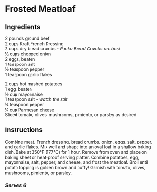 # Frosted Meatloaf

## Ingredients
2 pounds ground beef  
2 cups Kraft French Dressing  
2 cups dry bread crumbs - *Panko Bread Crumbs are best*  
&frac12; cups chopped onion  
2 eggs, beaten  
1 teaspoon salt  
&frac12; teaspoon pepper  
1 teaspoon garlic flakes  

2 cups hot mashed potatoes  
1 egg, beaten  
&frac12; cup mayonnaise  
1 teaspoon salt - *watch the salt*  
&frac14; teaspoon pepper  
&frac14; cup Parmesan cheese  
Sliced tomato, olives, mushrooms, pimiento, or parsley as desired  

## Instructions
Combine meat, French dressing, bread crumbs, onion, eggs, salt, pepper, and garlic flakes.
Mix well and shape into an oval loaf in a shallow baking dish.
Bake at 350&deg;F (177&deg;C) for 1 hour.
Remove from oven and place on baking sheet or heat-proof serving platter.
Combine potatoes, egg, mayonnaise, salt, pepper, and cheese, and frost the meatloaf.
Broil until potato topping is golden brown and puffy!
Garnish with tomato, olives, mushrooms, pimiento, or parsley.

### *Serves 6*
